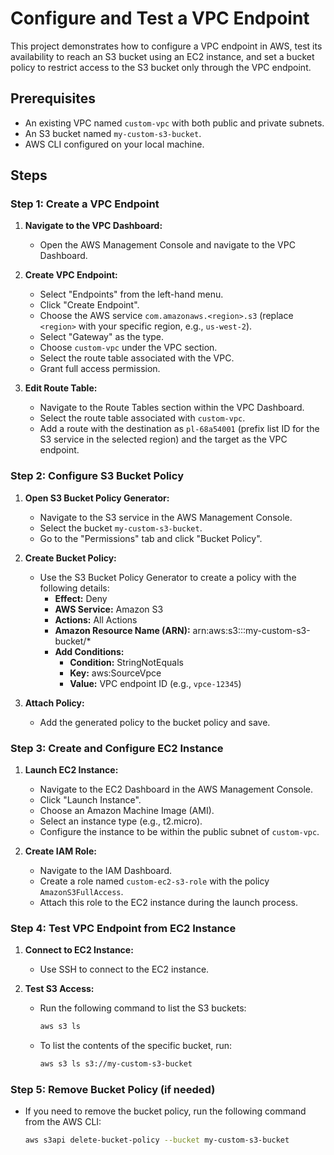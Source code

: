 # Configure and Test a VPC Endpoint

This project demonstrates how to configure a VPC endpoint in AWS, test its availability to reach an S3 bucket using an EC2 instance, and set a bucket policy to restrict access to the S3 bucket only through the VPC endpoint.

## Prerequisites

- An existing VPC named `custom-vpc` with both public and private subnets.
- An S3 bucket named `my-custom-s3-bucket`.
- AWS CLI configured on your local machine.

## Steps

### Step 1: Create a VPC Endpoint

1. **Navigate to the VPC Dashboard:**
   - Open the AWS Management Console and navigate to the VPC Dashboard.

2. **Create VPC Endpoint:**
   - Select "Endpoints" from the left-hand menu.
   - Click "Create Endpoint".
   - Choose the AWS service `com.amazonaws.<region>.s3` (replace `<region>` with your specific region, e.g., `us-west-2`).
   - Select "Gateway" as the type.
   - Choose `custom-vpc` under the VPC section.
   - Select the route table associated with the VPC.
   - Grant full access permission.

3. **Edit Route Table:**
   - Navigate to the Route Tables section within the VPC Dashboard.
   - Select the route table associated with `custom-vpc`.
   - Add a route with the destination as `pl-68a54001` (prefix list ID for the S3 service in the selected region) and the target as the VPC endpoint.

### Step 2: Configure S3 Bucket Policy

1. **Open S3 Bucket Policy Generator:**
   - Navigate to the S3 service in the AWS Management Console.
   - Select the bucket `my-custom-s3-bucket`.
   - Go to the "Permissions" tab and click "Bucket Policy".

2. **Create Bucket Policy:**
   - Use the S3 Bucket Policy Generator to create a policy with the following details:
     - **Effect:** Deny
     - **AWS Service:** Amazon S3
     - **Actions:** All Actions
     - **Amazon Resource Name (ARN):** arn:aws:s3:::my-custom-s3-bucket/*
     - **Add Conditions:**
       - **Condition:** StringNotEquals
       - **Key:** aws:SourceVpce
       - **Value:** VPC endpoint ID (e.g., `vpce-12345`)

3. **Attach Policy:**
   - Add the generated policy to the bucket policy and save.

### Step 3: Create and Configure EC2 Instance

1. **Launch EC2 Instance:**
   - Navigate to the EC2 Dashboard in the AWS Management Console.
   - Click "Launch Instance".
   - Choose an Amazon Machine Image (AMI).
   - Select an instance type (e.g., t2.micro).
   - Configure the instance to be within the public subnet of `custom-vpc`.

2. **Create IAM Role:**
   - Navigate to the IAM Dashboard.
   - Create a role named `custom-ec2-s3-role` with the policy `AmazonS3FullAccess`.
   - Attach this role to the EC2 instance during the launch process.

### Step 4: Test VPC Endpoint from EC2 Instance

1. **Connect to EC2 Instance:**
   - Use SSH to connect to the EC2 instance.

2. **Test S3 Access:**
   - Run the following command to list the S3 buckets:
     ```sh
     aws s3 ls
     ```
   - To list the contents of the specific bucket, run:
     ```sh
     aws s3 ls s3://my-custom-s3-bucket
     ```

### Step 5: Remove Bucket Policy (if needed)

- If you need to remove the bucket policy, run the following command from the AWS CLI:
  ```sh
  aws s3api delete-bucket-policy --bucket my-custom-s3-bucket
